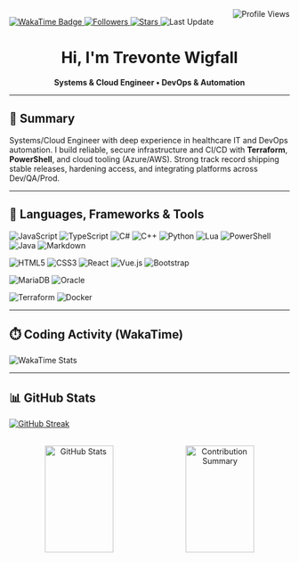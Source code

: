<!-- Profile Views (reliable) -->
<img align="right" src="https://komarev.com/ghpvc/?username=creationsoftre&style=for-the-badge&label=Profile%20Views" alt="Profile Views"/>

<!-- Badges Row -->
<p align="left">
  <!-- WakaTime badge (UUID-based) — replace YOUR-WAKATIME-UUID -->
  <a href="https://wakatime.com/@creationsoftre">
    <img src="https://wakatime.com/badge/user/YOUR-WAKATIME-UUID.svg?style=for-the-badge" alt="WakaTime Badge"/>
  </a>
  <!-- Followers -->
  <a href="https://github.com/creationsoftre?tab=followers">
    <img src="https://img.shields.io/github/followers/creationsoftre?style=for-the-badge&label=Followers" alt="Followers"/>
  </a>
  <!-- Total Stars (owner + collaborator) -->
  <a href="https://github.com/creationsoftre">
    <img src="https://img.shields.io/github/stars/creationsoftre?affiliations=OWNER%2CCOLLABORATOR&style=for-the-badge&label=Total%20Stars" alt="Stars"/>
  </a>
  <!-- Last Update (this repo) -->
  <img src="https://img.shields.io/github/last-commit/creationsoftre/creationsoftre?style=for-the-badge&label=Last%20Update" alt="Last Update"/>
</p>

<h1 align="center">Hi, I'm Trevonte Wigfall</h1>
<p align="center">
  <b>Systems & Cloud Engineer • DevOps & Automation</b><br/>
</p>

---

## 🚀 Summary
Systems/Cloud Engineer with deep experience in healthcare IT and DevOps automation. I build reliable, secure infrastructure and CI/CD with **Terraform**, **PowerShell**, and cloud tooling (Azure/AWS). Strong track record shipping stable releases, hardening access, and integrating platforms across Dev/QA/Prod.

---

## 🧰 Languages, Frameworks & Tools

<!-- Languages -->
![JavaScript](https://img.shields.io/badge/JavaScript-%23323330.svg?style=for-the-badge&logo=javascript&logoColor=%23F7DF1E)
![TypeScript](https://img.shields.io/badge/TypeScript-%23007ACC.svg?style=for-the-badge&logo=typescript&logoColor=white)
![C#](https://img.shields.io/badge/C%23-%23239120.svg?style=for-the-badge&logo=dotnet&logoColor=white)
![C++](https://img.shields.io/badge/C++-%2300599C.svg?style=for-the-badge&logo=c%2B%2B&logoColor=white)
![Python](https://img.shields.io/badge/Python-3670A0.svg?style=for-the-badge&logo=python&logoColor=ffdd54)
![Lua](https://img.shields.io/badge/Lua-%232C2D72.svg?style=for-the-badge&logo=lua&logoColor=white)
![PowerShell](https://img.shields.io/badge/PowerShell-%235391FE.svg?style=for-the-badge&logo=powershell&logoColor=white)
![Java](https://img.shields.io/badge/Java-%23ED8B00.svg?style=for-the-badge&logo=openjdk&logoColor=white)
![Markdown](https://img.shields.io/badge/Markdown-%23000000.svg?style=for-the-badge&logo=markdown&logoColor=white)

<!-- Web -->
![HTML5](https://img.shields.io/badge/HTML5-%23E34F26.svg?style=for-the-badge&logo=html5&logoColor=white)
![CSS3](https://img.shields.io/badge/CSS3-%231572B6.svg?style=for-the-badge&logo=css3&logoColor=white)
![React](https://img.shields.io/badge/React-%2320232a.svg?style=for-the-badge&logo=react&logoColor=%2361DAFB)
![Vue.js](https://img.shields.io/badge/Vue.js-%2335495e.svg?style=for-the-badge&logo=vuedotjs&logoColor=%234FC08D)
![Bootstrap](https://img.shields.io/badge/Bootstrap-%238511FA.svg?style=for-the-badge&logo=bootstrap&logoColor=white)

<!-- Databases -->
![MariaDB](https://img.shields.io/badge/MariaDB-003545.svg?style=for-the-badge&logo=mariadb&logoColor=white)
![Oracle](https://img.shields.io/badge/Oracle-F80000.svg?style=for-the-badge&logo=oracle&logoColor=white)

<!-- DevOps / Infra -->
![Terraform](https://img.shields.io/badge/Terraform-623CE4.svg?style=for-the-badge&logo=terraform&logoColor=white)
![Docker](https://img.shields.io/badge/Docker-%230db7ed.svg?style=for-the-badge&logo=docker&logoColor=white)

---

## ⏱️ Coding Activity (WakaTime)
<!-- WakaTime card uses your WakaTime USERNAME (after the @ in your profile URL) -->
<img src="https://github-readme-stats.vercel.app/api/wakatime?username=creationsoftre&layout=compact&theme=radical&hide_border=false&cache_seconds=1800&v=1" alt="WakaTime Stats" />

---

## 📊 GitHub Stats

<!-- Streak (stable endpoint) -->
[![GitHub Streak](https://streak-stats.demolab.com?user=creationsoftre&theme=dark)](https://git.io/streak-stats)

<br/>

<!-- Core stats + profile details -->
<div align="center">
  <img src="https://github-readme-stats.vercel.app/api?username=creationsoftre&theme=radical&hide_border=false&include_all_commits=true&count_private=true" height="192px" width="49.5%" alt="GitHub Stats"/>
  <img src="https://github-profile-summary-cards.vercel.app/api/cards/profile-details?username=creationsoftre&theme=radical" height="192px" width="49.5%" alt="Contribution Summary"/>
</div>





